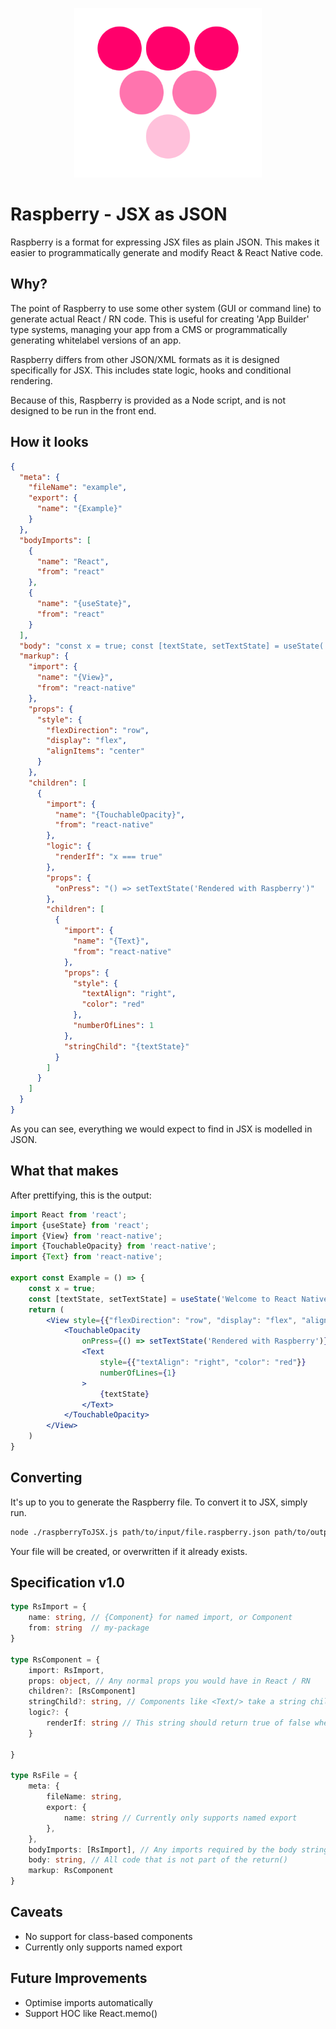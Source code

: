 <p align="center">
  <img width="300" src="logo.png" />
</p>

# Raspberry - JSX as JSON
Raspberry is a format for expressing JSX files as plain JSON. This makes it easier to programmatically generate and modify React & React Native code.

## Why?
The point of Raspberry to use some other system (GUI or command line) to generate actual React / RN code. 
This is useful for creating 'App Builder' type systems, managing your app from a CMS or programmatically generating whitelabel versions of an app. 

Raspberry differs from other JSON/XML formats as it is designed specifically for JSX. This includes state logic, hooks and conditional rendering.

Because of this, Raspberry is provided as a Node script, and is not designed to be run in the front end.

## How it looks
```json
{
  "meta": {
    "fileName": "example",
    "export": {
      "name": "{Example}"
    }
  },
  "bodyImports": [
    {
      "name": "React",
      "from": "react"
    },
    {
      "name": "{useState}",
      "from": "react"
    }
  ],
  "body": "const x = true; const [textState, setTextState] = useState('Welcome to React Native');",
  "markup": {
    "import": {
      "name": "{View}",
      "from": "react-native"
    },
    "props": {
      "style": {
        "flexDirection": "row",
        "display": "flex",
        "alignItems": "center"
      }
    },
    "children": [
      {
        "import": {
          "name": "{TouchableOpacity}",
          "from": "react-native"
        },
        "logic": {
          "renderIf": "x === true"
        },
        "props": {
          "onPress": "() => setTextState('Rendered with Raspberry')"
        },
        "children": [
          {
            "import": {
              "name": "{Text}",
              "from": "react-native"
            },
            "props": {
              "style": {
                "textAlign": "right",
                "color": "red"
              },
              "numberOfLines": 1
            },
            "stringChild": "{textState}"
          }
        ]
      }
    ]
  }
}
```

As you can see, everything we would expect to find in JSX is modelled in JSON.

## What that makes
After prettifying, this is the output:
```jsx
import React from 'react';
import {useState} from 'react';
import {View} from 'react-native';
import {TouchableOpacity} from 'react-native';
import {Text} from 'react-native';

export const Example = () => {
    const x = true;
    const [textState, setTextState] = useState('Welcome to React Native');
    return (
        <View style={{"flexDirection": "row", "display": "flex", "alignItems": "center"}}>
            <TouchableOpacity
                onPress={() => setTextState('Rendered with Raspberry')}>
                <Text
                    style={{"textAlign": "right", "color": "red"}}
                    numberOfLines={1}
                >
                    {textState}
                </Text>
            </TouchableOpacity>
        </View>
    )
}
```

## Converting
It's up to you to generate the Raspberry file. To convert it to JSX, simply run.
```bash
node ./raspberryToJSX.js path/to/input/file.raspberry.json path/to/output.jsx
```
Your file will be created, or overwritten if it already exists.

## Specification v1.0
```ts
type RsImport = {
    name: string, // {Component} for named import, or Component
    from: string  // my-package
}

type RsComponent = {
    import: RsImport,
    props: object, // Any normal props you would have in React / RN
    children?: [RsComponent]
    stringChild?: string, // Components like <Text/> take a string child.
    logic?: {
        renderIf: string // This string should return true of false when passed to eval()
    }

}

type RsFile = {
    meta: {
        fileName: string,
        export: {
            name: string // Currently only supports named export
        },
    },
    bodyImports: [RsImport], // Any imports required by the body string
    body: string, // All code that is not part of the return()
    markup: RsComponent 
}
```

## Caveats
- No support for class-based components
- Currently only supports named export

## Future Improvements
- Optimise imports automatically
- Support HOC like React.memo()
